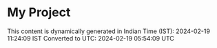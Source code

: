 # My Project

This content is dynamically generated in Indian Time (IST): 2024-02-19 11:24:09 IST
Converted to UTC: 2024-02-19 05:54:09 UTC
